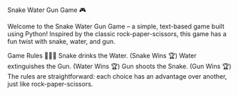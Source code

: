 Snake Water Gun Game 🎮

Welcome to the Snake Water Gun Game – a simple, text-based game built using Python! Inspired by the classic rock-paper-scissors, this game has a fun twist with snake, water, and gun.

Game Rules 🐍💧🔫
Snake drinks the Water. (Snake Wins 🏆)
Water extinguishes the Gun. (Water Wins 🏆)
Gun shoots the Snake. (Gun Wins 🏆)
The rules are straightforward: each choice has an advantage over another, just like rock-paper-scissors.
